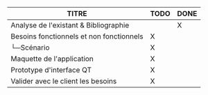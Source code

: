 | TITRE                                     | TODO | DONE |
|-------------------------------------------|------|------|
| Analyse de l'existant & Bibliographie     |      |  X   |
| Besoins fonctionnels et non fonctionnels  |  X   |      |
| └─Scénario  				                |  X   |      |
| Maquette de l'application                 |  X   |      |
| Prototype d'interface QT                  |  X   |      |
| Valider avec le client les besoins        |  X   |      |
